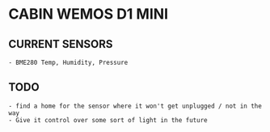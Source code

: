 # CABIN WEMOS D1 MINI

## CURRENT SENSORS

    - BME280 Temp, Humidity, Pressure

## TODO

    - find a home for the sensor where it won't get unplugged / not in the way
    - Give it control over some sort of light in the future

